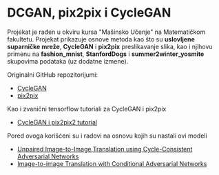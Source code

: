 # DCGAN, pix2pix i CycleGAN

Projekat je rađen u okviru kursa "Mašinsko Učenje" na Matematičkom fakultetu. 
Projekat prikazuje osnove metoda kao što su **uslovljene suparničke mreže**, **CycleGAN** i **pix2pix** preslikavanje slika, kao i njihovu primenu na **fashion_mnist**, **StanfordDogs** i **summer2winter_yosmite** skupovima podataka (uz dodatne izmene).

Originalni GitHub repozitorijumi:
-  [CycleGAN](https://github.com/junyanz/CycleGAN)
-  [pix2pix](https://github.com/phillipi/pix2pix)


Kao i zvanični tensorflow tutoriali za CycleGAN i pix2pix
-  [CycleGAN i pix2pix2 tutorial](https://www.tensorflow.org/tutorials/generative/cyclegan)


Pored ovoga korišćeni su i  radovi na osnovu kojih su nastali ovi modeli
-  [Unpaired Image-to-Image Translation using Cycle-Consistent Adversarial Networks](https://arxiv.org/pdf/1703.10593.pdf)
-  [Image-to-image Translation with Conditional Adversarial Networks](https://arxiv.org/pdf/1611.07004v3.pdf)

